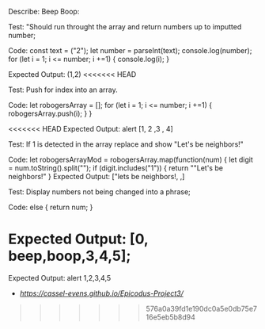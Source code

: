 <!-- Buisness Logic  -->
Describe: Beep Boop:

Test: "Should run throught the array and return numbers up to imputted number;

Code: const text = ("2");
let number = parseInt(text);
console.log(number);
for (let i = 1; i <= number; i +=1) {
  console.log(i);
} 

Expected Output: (1,2)
<<<<<<< HEAD

Test: Push for index into an array.

Code: let robogersArray = [];
      for (let i = 1; i <= number; i +=1) {
        robogersArray.push(i);
      }
    }

<<<<<<< HEAD
Expected Output: alert [1, 2 ,3 , 4]

Test: If 1 is detected in the array replace and show "Let's be neighbors!"

Code: let robogersArrayMod = robogersArray.map(function(num) {
      let digit = num.toString().split("");
      if (digit.includes("1")) {
        return "\"Let's be neighbors!"
      }
Expected Output: ["lets be neighbors!, ,]

Test: Display numbers not being changed into a phrase;

Code:  else {
        return num;
      }

Expected Output: [0, beep,boop,3,4,5];
=======
Expected Output: alert 1,2,3,4,5

* _https://cassel-evens.github.io/Epicodus-Project3/_ 
>>>>>>> 576a0a39fd1e190dc0a5e0db75e716e5eb5b8d94
